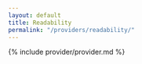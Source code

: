 ```yaml
---
layout: default
title: Readability
permalink: "/providers/readability/"
---
```


{% include provider/provider.md %}
